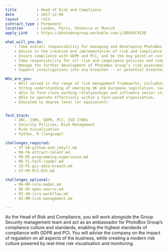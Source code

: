 ```yaml
---
title         : Head of Risk and Compliance
date          : 2017-12-06
layout        : role
contract_type : Permanent
location      : London, Paris, Valencia or Munich
apply_Link    : https://photoboxgroup.workable.com/j/DD95AC915B

what_will_you_do:
    - Take overall responsibility for managing and developing PhotoBox Group’s risk and compliance systems
    - Advise in the creation and implementation of risk and compliance policies, regularly presenting issues and recommendations
    - Ensure compliance with GDPR and PCI, and be the key point-of-contact for the four main EU Supervisory Authorities (UK, France, Spain and Germany)
    - Take responsibility for all risk and compliance policies and complete annual reviews, proposing improvements to better manage risk
    - Manage the further development of PhotoBox Group’s risk assessment system, ensuring that each matter is managed and monitored by the appropriate system and that the various risk controls are populated
    - Support investigations into any breaches -- or potential breaches -- and report on possible violations of, or legal jeopardy posed by, all regulations and statutes covering Photobox Group

Who_are_you:
    - Well versed in the range of risk management frameworks, including but not limited to operational, financial, data protection, and information security
    - Strong understanding of emerging UK and European legislation, such as IDD and GDPR, codes of practice and industry guidelines potentially affecting the Photobox Group
    - Able to form close working relationships and influence senior stakeholders
    - Able to operate effectively within a fast-paced organisation.
    - Educated to degree level (or equivalent)


Tech_Stack:
    - GRC, ISMS, GDPR, PCI, ISO 27001
    - Security Policies, Risk Management
    - Risk Visualisation
    - Python, R (language)

challenges_required:
    - ST-SA-github-and-jekyll.md
    - MA-TA-attract-talent.md
    - PR-PE-programming-experience.md
    - RE-TL-tech-leader.md
    - CO-PI-pii-data-breach.md
    - ST-PD-PCI-DSS.md

challenges_optional:
    - MA-RM-role-model.md
    - RE-OS-open-source.md
    - RI-JW-jira-workflow.md
    - RI-RM-risk-management.md

---
```


As the Head of Risk and Compliance, you will work alongside the Group Security management team and act as an
ambassador for PhotoBox Group’s compliance culture and standards, enabling the highest standards of
compliance with GDPR and PCI. You will advise the company on the impact of regulation on all aspects of the
business, while creating a modern risk culture powered by real-time risk visualisation and monitoring.
